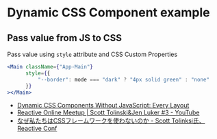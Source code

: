 # Dynamic CSS Component example

## Pass value from JS to CSS

Pass value using `style` attribute and CSS Custom Properties

```jsx
<Main className={"App-Main"}
      style={{
          "--border": mode === "dark" ? "4px solid green" : "none"
      }}
></Main>
```

- [Dynamic CSS Components Without JavaScript: Every Layout](https://every-layout.dev/blog/css-components/)
- [Reactive Online Meetup | Scott Tolinski&Jen Luker #3 - YouTube](https://www.youtube.com/watch?v=5o6bP9sX248&t=)
- [なぜ私たちはCSSフレームワークを使わないのか - Scott Tolinksi氏、Reactive Conf](https://www.infoq.com/jp/news/2020/07/css-variables-design-systems/?)
